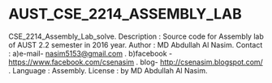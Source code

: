 # AUST_CSE_2214_ASSEMBLY_LAB
CSE_2214_Assembly_Lab_solve. Description : Source code for Assembly lab of AUST 2.2 semester in 2016 year. Author : MD Abdullah Al Nasim. Contact : a)e-mail- nasim5153@gmail.com . b)facebook - https://www.facebook.com/csenasim . blog- http://csenasim.blogspot.com/ . Language : Assembly. License : by MD Abdullah Al Nasim.
